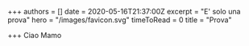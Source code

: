 +++
authors = []
date = 2020-05-16T21:37:00Z
excerpt = "E' solo una prova"
hero = "/images/favicon.svg"
timeToRead = 0
title = "Prova"

+++
Ciao Mamo